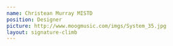 ```yaml
---
name: Christean Murray MISTD
position: Designer
picture: http://www.moogmusic.com/imgs/System_35.jpg
layout: signature-climb
---
```

